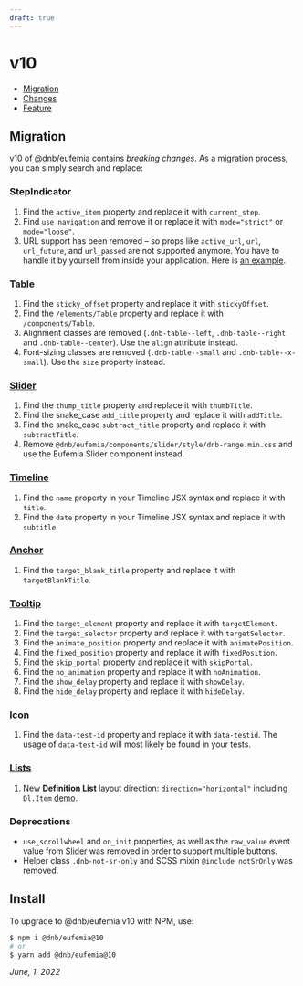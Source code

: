 ```yaml
---
draft: true
---
```


# v10

- [Migration](#migration)
- [Changes](#changes)
- [Feature](#features)

## Migration

v10 of @dnb/eufemia contains _breaking changes_. As a migration process, you can simply search and replace:

### StepIndicator

1. Find the `active_item` property and replace it with `current_step`.
1. Find `use_navigation` and remove it or replace it with `mode="strict"` or `mode="loose"`.
1. URL support has been removed – so props like `active_url`, `url`, `url_future`, and `url_passed` are not supported anymore. You have to handle it by yourself from inside your application. Here is [an example](/uilib/components/step-indicator/#stepindicator-with-a-router).

### Table

1. Find the `sticky_offset` property and replace it with `stickyOffset`.
1. Find the `/elements/Table` property and replace it with `/components/Table`.
1. Alignment classes are removed (`.dnb-table--left`, `.dnb-table--right` and `.dnb-table--center`). Use the `align` attribute instead.
1. Font-sizing classes are removed (`.dnb-table--small` and `.dnb-table--x-small`). Use the `size` property instead.

### [Slider](/uilib/components/slider)

1. Find the `thump_title` property and replace it with `thumbTitle`.
1. Find the snake_case `add_title` property and replace it with `addTitle`.
1. Find the snake_case `subtract_title` property and replace it with `subtractTitle`.
1. Remove `@dnb/eufemia/components/slider/style/dnb-range.min.css` and use the Eufemia Slider component instead.

### [Timeline](/uilib/components/timeline)

1. Find the `name` property in your Timeline JSX syntax and replace it with `title`.
1. Find the `date` property in your Timeline JSX syntax and replace it with `subtitle`.

### [Anchor](/uilib/elements/anchor)

1. Find the `target_blank_title` property and replace it with `targetBlankTitle`.

### [Tooltip](/uilib/components/tooltip)

1. Find the `target_element` property and replace it with `targetElement`.
1. Find the `target_selector` property and replace it with `targetSelector`.
1. Find the `animate_position` property and replace it with `animatePosition`.
1. Find the `fixed_position` property and replace it with `fixedPosition`.
1. Find the `skip_portal` property and replace it with `skipPortal`.
1. Find the `no_animation` property and replace it with `noAnimation`.
1. Find the `show_delay` property and replace it with `showDelay`.
1. Find the `hide_delay` property and replace it with `hideDelay`.

### [Icon](/uilib/components/icon)

1. Find the `data-test-id` property and replace it with `data-testid`.
   The usage of `data-test-id` will most likely be found in your tests.

### [Lists](/uilib/elements/lists)

1. New **Definition List** layout direction: `direction="horizontal"` including `Dl.Item` [demo](https://eufemia.dnb.no/uilib/elements/lists/#definition-list-in-horizontal-direction).

### Deprecations

- `use_scrollwheel` and `on_init` properties, as well as the `raw_value` event value from [Slider](/uilib/components/slider) was removed in order to support multiple buttons.
- Helper class `.dnb-not-sr-only` and SCSS mixin `@include notSrOnly` was removed.

## Install

To upgrade to @dnb/eufemia v10 with NPM, use:

```bash
$ npm i @dnb/eufemia@10
# or
$ yarn add @dnb/eufemia@10
```

_June, 1. 2022_
